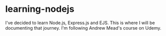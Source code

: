 # learning-nodejs
I've decided to learn Node.js, Express.js and EJS. This is where I will be documenting that journey. I'm following Andrew Mead's course on Udemy.
